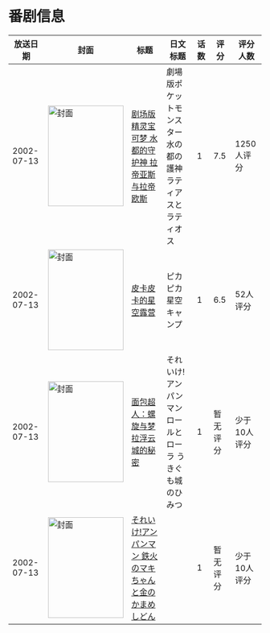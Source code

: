 # 番剧信息

|放送日期|封面|标题|日文标题|话数|评分|评分人数|
|---|---|---|---|---|---|---|
|2002-07-13|<img src="https://lain.bgm.tv/pic/cover/c/0c/df/3026_Hbt91.jpg" alt="封面" style="width:150px;height:200px;object-fit:cover;">|[剧场版 精灵宝可梦 水都的守护神 拉帝亚斯与拉帝欧斯](https://bangumi.tv/subject/3026)|劇場版ポケットモンスター 水の都の護神 ラティアスとラティオス|1|7.5|1250人评分|
|2002-07-13|<img src="https://lain.bgm.tv/pic/cover/c/a9/d6/27780_JPGN8.jpg" alt="封面" style="width:150px;height:200px;object-fit:cover;">|[皮卡皮卡的星空露营](https://bangumi.tv/subject/27780)|ピカピカ星空キャンプ|1|6.5|52人评分|
|2002-07-13|<img src="https://lain.bgm.tv/pic/cover/c/10/fc/318340_1XzlC.jpg" alt="封面" style="width:150px;height:200px;object-fit:cover;">|[面包超人：螺旋与梦拉浮云城的秘密](https://bangumi.tv/subject/318340)|それいけ!アンパンマン ロールとローラ うきぐも城のひみつ|1|暂无评分|少于10人评分|
|2002-07-13|<img src="https://lain.bgm.tv/pic/cover/c/a0/33/419583_jRCrC.jpg" alt="封面" style="width:150px;height:200px;object-fit:cover;">|[それいけ!アンパンマン 鉄火のマキちゃんと金のかまめしどん](https://bangumi.tv/subject/419583)||1|暂无评分|少于10人评分|
